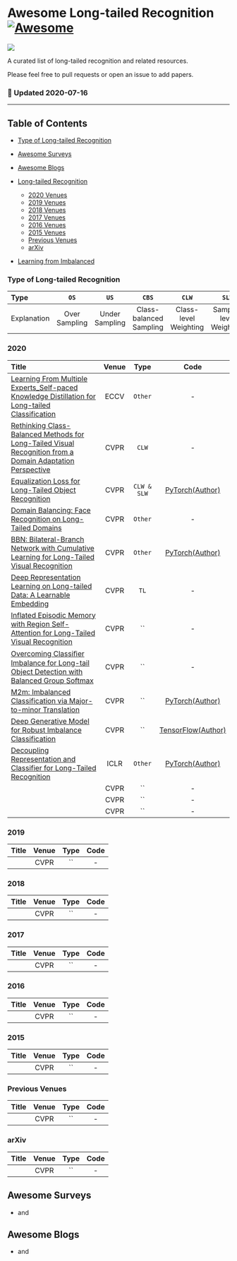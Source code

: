 # Awesome Long-tailed Recognition [![Awesome](https://cdn.rawgit.com/sindresorhus/awesome/d7305f38d29fed78fa85652e3a63e154dd8e8829/media/badge.svg)](https://github.com/sindresorhus/awesome)

![](https://img.shields.io/badge/Number-389-green)

A curated list of long-tailed recognition and related resources.

Please feel free to pull requests or open an issue to add papers.


### :high_brightness: Updated 2020-07-16

---

## Table of Contents

- [Type of Long-tailed Recognition](#type-of-long-tailed-recognition)

- [Awesome Surveys](#awesome-surveys)

- [Awesome Blogs](#awesome-blogs)

- [Long-tailed Recognition](#Long-tailed-Recognition)
  - [2020 Venues](#2020)
  - [2019 Venues](#2019)
  - [2018 Venues](#2018)
  - [2017 Venues](#2017)
  - [2016 Venues](#2016)
  - [2015 Venues](#2015)
  - [Previous Venues](#2010-2014)
  - [arXiv](#arxiv)

- [Learning from Imbalanced](#learning-from-imbalanced)


### Type of Long-tailed Recognition

| Type        | `OS`          | `US`           | `CBS`                   | `CLW`                 | `SLW`                  | `TL`              | `Other`     |
|:----------- |:-------------:|:--------------:|:----------------------: |:---------------------:|:----------------------:|:-----------------:|:-----------:|
| Explanation | Over Sampling | Under Sampling | Class-balanced Sampling | Class-level Weighting | Sample-level Weighting | Transfer Learning | other types |

### 2020

| Title    | Venue    | Type     | Code     |
|:-------- |:--------:|:--------:|:--------:|
| [Learning From Multiple Experts_Self-paced Knowledge Distillation for Long-tailed Classification](https://arxiv.org/pdf/2001.01536.pdf) | ECCV | `Other`     | -   |
| [Rethinking Class-Balanced Methods for Long-Tailed Visual Recognition from a Domain Adaptation Perspective](https://arxiv.org/pdf/2003.10780.pdf) | CVPR | `CLW`     | -   |
| [Equalization Loss for Long-Tailed Object Recognition](https://arxiv.org/pdf/2003.05176.pdf) | CVPR | `CLW & SLW`     | [PyTorch(Author)](https://github.com/tztztztztz/eql.detectron2)   |
| [Domain Balancing: Face Recognition on Long-Tailed Domains](https://arxiv.org/pdf/2003.13791.pdf) | CVPR | `Other`     | -   |
| [BBN: Bilateral-Branch Network with Cumulative Learning for Long-Tailed Visual Recognition](https://arxiv.org/pdf/1912.02413.pdf) | CVPR | `Other`     | [PyTorch(Author)](https://github.com/Megvii-Nanjing/BBN)  |
| [Deep Representation Learning on Long-tailed Data: A Learnable Embedding](https://arxiv.org/pdf/2002.10826.pdf) | CVPR | `TL`     | -   |
| [Inflated Episodic Memory with Region Self-Attention for Long-Tailed Visual Recognition](https://openaccess.thecvf.com/content_CVPR_2020/papers/Zhu_Inflated_Episodic_Memory_With_Region_Self-Attention_for_Long-Tailed_Visual_Recognition_CVPR_2020_paper.pdf) | CVPR | ``     | -   |
| [Overcoming Classiﬁer Imbalance for Long-tail Object Detection with Balanced Group Softmax]() | CVPR | ``     | -   |
| [M2m: Imbalanced Classification via Major-to-minor Translation](https://arxiv.org/pdf/2004.00431.pdf) | CVPR | ``     | [PyTorch(Author)](https://github.com/alinlab/M2m)   |
| [Deep Generative Model for Robust Imbalance Classification](https://openaccess.thecvf.com/content_CVPR_2020/papers/Wang_Deep_Generative_Model_for_Robust_Imbalance_Classification_CVPR_2020_paper.pdf) | CVPR | ``     | [TensorFlow(Author)](https://github.com/lvyilin/DGC)   |
| [Decoupling Representation and Classifier for Long-Tailed Recognition](https://arxiv.org/pdf/1910.09217.pdf) | ICLR | `Other`     | [PyTorch(Author)](https://github.com/facebookresearch/classifier-balancing)   |
| []() | CVPR | ``     | -   |
| []() | CVPR | ``     | -   |
| []() | CVPR | ``     | -   |



### 2019

| Title    | Venue    | Type     | Code     |
|:-------- |:--------:|:--------:|:--------:|
| []() | CVPR | ``     | -   |


### 2018

| Title    | Venue    | Type     | Code     |
|:-------- |:--------:|:--------:|:--------:|
| []() | CVPR | ``     | -   |


### 2017

| Title    | Venue    | Type     | Code     |
|:-------- |:--------:|:--------:|:--------:|
| []() | CVPR | ``     | -   |


### 2016

| Title    | Venue    | Type     | Code     |
|:-------- |:--------:|:--------:|:--------:|
| []() | CVPR | ``     | -   |


### 2015

| Title    | Venue    | Type     | Code     |
|:-------- |:--------:|:--------:|:--------:|
| []() | CVPR | ``     | -   |


### Previous Venues

| Title    | Venue    | Type     | Code     |
|:-------- |:--------:|:--------:|:--------:|
| []() | CVPR | ``     | -   |



### arXiv

| Title    | Venue    | Type     | Code     |
|:-------- |:--------:|:--------:|:--------:|
| []() | CVPR | ``     | -   |



## Awesome Surveys
- []() and []()


## Awesome Blogs
- []() and []()



